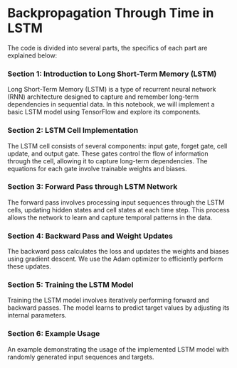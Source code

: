 # Backpropagation Through Time in LSTM

The code is divided into several parts, the specifics of each part are explained below:

### Section 1: Introduction to Long Short-Term Memory (LSTM)
Long Short-Term Memory (LSTM) is a type of recurrent neural network (RNN) architecture designed to capture and remember long-term dependencies in sequential data. In this notebook, we will implement a basic LSTM model using TensorFlow and explore its components.

### Section 2: LSTM Cell Implementation
The LSTM cell consists of several components: input gate, forget gate, cell update, and output gate. These gates control the flow of information through the cell, allowing it to capture long-term dependencies. The equations for each gate involve trainable weights and biases.

### Section 3: Forward Pass through LSTM Network
The forward pass involves processing input sequences through the LSTM cells, updating hidden states and cell states at each time step. This process allows the network to learn and capture temporal patterns in the data.

### Section 4: Backward Pass and Weight Updates
The backward pass calculates the loss and updates the weights and biases using gradient descent. We use the Adam optimizer to efficiently perform these updates.

### Section 5: Training the LSTM Model
Training the LSTM model involves iteratively performing forward and backward passes. The model learns to predict target values by adjusting its internal parameters.

### Section 6: Example Usage
An example demonstrating the usage of the implemented LSTM model with randomly generated input sequences and targets.
